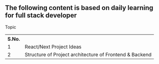 ## The following content is based on daily learning for full stack developer
<table>
<tr> 
<th>S.No.</th>
<tj>Topic</tj>
</tr>

<tr>
<td>1</td>
<td>React/Next Project Ideas</td>
</tr>

<tr>
<td>2</td>
<td>Structure of Project architecture of Frontend & Backend</td>
</tr>
</table>
